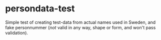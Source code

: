 # persondata-test
Simple test of creating test-data from actual names used in Sweden, and fake personnummer (_not_ valid in any way, shape or form, and won't pass validation).
